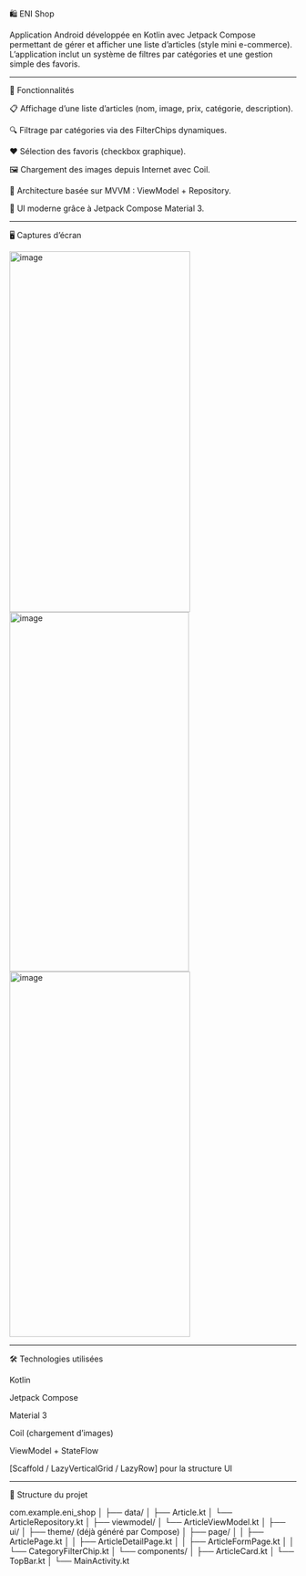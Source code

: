 🛍️ ENI Shop

Application Android développée en Kotlin avec Jetpack Compose permettant de gérer et afficher une liste d’articles (style mini e-commerce).
L’application inclut un système de filtres par catégories et une gestion simple des favoris.


---

🚀 Fonctionnalités

📋 Affichage d’une liste d’articles (nom, image, prix, catégorie, description).

🔍 Filtrage par catégories via des FilterChips dynamiques.

❤️ Sélection des favoris (checkbox graphique).

🖼️ Chargement des images depuis Internet avec Coil.

🧩 Architecture basée sur MVVM : ViewModel + Repository.

🎨 UI moderne grâce à Jetpack Compose Material 3.



---

🖥️ Captures d’écran

<img width="317" height="632" alt="image" src="https://github.com/user-attachments/assets/67477b8b-f153-4313-be21-028d4abd3e1a" />

<img width="315" height="630" alt="image" src="https://github.com/user-attachments/assets/68e73c06-d766-4a32-b085-7b0871860857" />


<img width="317" height="640" alt="image" src="https://github.com/user-attachments/assets/daf3c4a1-2f9f-40b2-b420-bd09eb6259b0" />




---

🛠️ Technologies utilisées

Kotlin

Jetpack Compose

Material 3

Coil (chargement d’images)

ViewModel + StateFlow

[Scaffold / LazyVerticalGrid / LazyRow] pour la structure UI



---

📂 Structure du projet

com.example.eni_shop
│
├── data/
│ ├── Article.kt
│ └── ArticleRepository.kt
│
├── viewmodel/
│ └── ArticleViewModel.kt
│
├── ui/
│ ├── theme/ (déjà généré par Compose)
│ ├── page/
│ │ ├── ArticlePage.kt
│ │ ├── ArticleDetailPage.kt
│ │ ├── ArticleFormPage.kt
│ │ └── CategoryFilterChip.kt
│ └── components/
│ ├── ArticleCard.kt
│ └── TopBar.kt
│
└── MainActivity.kt
